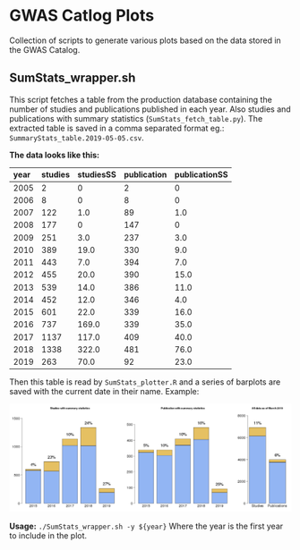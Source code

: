 # GWAS Catlog Plots

Collection of scripts to generate various plots based on the data stored in the GWAS Catalog.


## SumStats_wrapper.sh

This script fetches a table from the production database containing the number of studies and publications published in each year. Also studies and publications with summary statistics (`SumStats_fetch_table.py`). The extracted table is saved in a comma separated format eg.: `SummaryStats_table.2019-05-05.csv`. 

**The data looks like this:**

| year | studies | studiesSS | publication | publicationSS |
| :---- | :---- | :---- | :---- | :---- |
| 2005 | 2 | 0 | 2 | 0 |
| 2006 | 8 | 0 | 8 | 0 |
| 2007 | 122 | 1.0 | 89 | 1.0 |
| 2008 | 177 | 0 | 147 | 0 |
| 2009 | 251 | 3.0 | 237 | 3.0 |
| 2010 | 389 | 19.0 | 330 | 9.0 |
| 2011 | 443 | 7.0 | 394 | 7.0 |
| 2012 | 455 | 20.0 | 390 | 15.0 |
| 2013 | 539 | 14.0 | 386 | 11.0 |
| 2014 | 452 | 12.0 | 346 | 4.0 |
| 2015 | 601 | 22.0 | 339 | 16.0 |
| 2016 | 737 | 169.0 | 339 | 35.0 |
| 2017 | 1137 | 117.0 | 409 | 40.0 |
| 2018 | 1338 | 322.0 | 481 | 76.0 |
| 2019 | 263 | 70.0 | 92 | 23.0 |

Then this table is read by `SumStats_plotter.R` and a series of barplots are saved with the current date in their name. Example:

![Summary stats yearly](./examples/all_plots_2019-05-05.png)

**Usage:** `./SumStats_wrapper.sh -y ${year}` Where the year is the first year to include in the plot.


